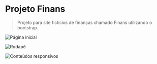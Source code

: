 # Projeto Finans

> Projeto para site fictícios de finanças chamado Finans utilizando o bootstrap.

![Página inicial](https://cdn.discordapp.com/attachments/826511798307258389/884630795724136478/unknown.png)

![Rodapé](https://cdn.discordapp.com/attachments/826511798307258389/884631345815515236/unknown.png)

![Conteúdos responsivos](https://media.discordapp.net/attachments/826511798307258389/884631620362047529/unknown.png?width=347&height=480)